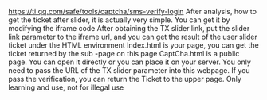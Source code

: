 https://ti.qq.com/safe/tools/captcha/sms-verify-login After analysis, how to get the ticket after slider, it is actually very simple. You can get it by modifying the iframe code
After obtaining the TX slider link, put the slider link parameter to the iframe url, and you can get the result of the user slider ticket under the HTML environment
Index.html is your page, you can get the ticket returned by the sub -page on this page
CaptCha.html is a public page. You can open it directly or you can place it on your server. You only need to pass the URL of the TX slider parameter into this webpage. If you pass the verification, you can return the Ticket to the upper page.
Only learning and use, not for illegal use